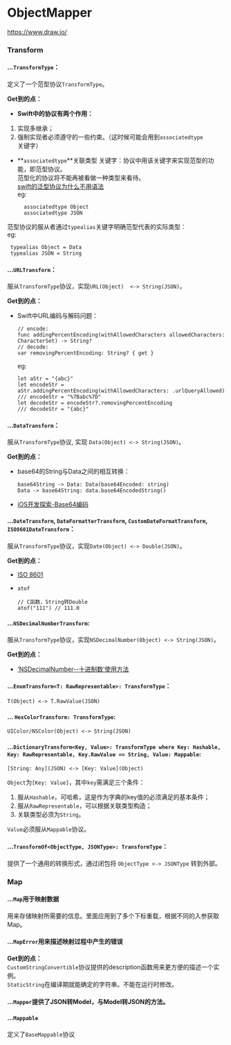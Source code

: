# ObjectMapper

https://www.draw.io/

### Transform

#### ...`TransformType`：
定义了一个范型协议`TransformType`。

**Get到的点：** 

* **Swift中的协议有两个作用：**

1. 实现多继承；
2. 强制实现者必须遵守的一些约束。（这时候可能会用到`associatedtype`关键字）

* **`associatedtype`**关联类型 关键字：协议中用该关键字来实现范型的功能，即范型协议。  
  范型化的协议将不能再被看做一种类型来看待。  
  [swift的泛型协议为什么不用<T>语法](http://www.jianshu.com/p/ef4a9b56f951)   
  eg:

  ```
 	associatedtype Object
	associatedtype JSON
  ```
 
 范型协议的服从者通过`typealias`关键字明确范型代表的实际类型：  
 eg:
 
 ``` 
  typealias Object = Data
  typealias JSON = String
 ```

#### ...`URLTransform`：
服从`TransformType`协议，实现`URL(Object)  <-> String(JSON)`。  

**Get到的点：**  

* Swift中URL编码与解码问题：  

	```
	// encode: 
	func addingPercentEncoding(withAllowedCharacters allowedCharacters: 	CharacterSet) -> String? 
	// decode: 
	var removingPercentEncoding: String? { get }
	```

	eg: 
	
	```
	let aStr = "{abc}"
	let encodeStr = 	aStr.addingPercentEncoding(withAllowedCharacters: .urlQueryAllowed)
	/// encodeStr = "%7Babc%7D"
	let decodeStr = encodeStr?.removingPercentEncoding
	/// decodeStr = "{abc}"
	```

#### ...`DataTransform`：
服从`TransformType`协议, 实现 `Data(Object) <-> String(JSON)`。  

**Get到的点：**   

* base64的String与Data之间的相互转换： 

	```
	base64String -> Data: Data(base64Encoded: string)
	Data -> base64String: data.base64EncodedString()
	```
* [iOS开发探索-Base64编码](http://www.jianshu.com/p/b8a5e1c770f9)  

#### ...`DateTransform`, `DateFormatterTransform`, `CustomDateFormatTransform`, `ISO8601DateTransform`：
服从`TransformType`协议，实现`Date(Object) <-> Double(JSON)`。  

**Get到的点：**  

* [ISO 8601](http://baike.baidu.com/link?url=F3JVAHB_WXWlvYJ-zApn31APSb1-QaDSRZoQfA2n-oU_hwSTRy0eP_JfyDnRDlpORpszzGfofQT9qWqOVTRs1OJC-p8ptGuhnJ2Q3mx5aHC)

* `atof`

	```
	// C函数，String转Double
	atof("111") // 111.0
	```

#### ...`NSDecimalNumberTransform`:

服从`TransformType`协议，实现`NSDecimalNumber(Object) <-> String(JSON)`。  

**Get到的点：**

* [‘NSDecimalNumber--十进制数’使用方法](http://www.jianshu.com/p/4703d704c953)

#### ...`EnumTransform<T: RawRepresentable>: TransformType`：

`T(Object) <-> T.RawValue(JSON)`  

#### ... `HexColorTransform: TransformType`:
`UIColor/NSColor(Object) <-> String(JSON)`

#### ...`DictionaryTransform<Key, Value>: TransformType where Key: Hashable, Key: RawRepresentable, Key.RawValue == String, Value: Mappable`:
`[String: Any](JSON) <-> [Key: Value](Object)`  

`Object`为`[Key: Value]`，其中`key`需满足三个条件：
  
 1. 服从`Hashable`，可哈希，这是作为字典的key值的必须满足的基本条件；  
 2. 服从`RawRepresentable`，可以根据关联类型构造；  
 3. 关联类型必须为`String`。  
 
`Value`必须服从`Mappable`协议。

#### ...`TransformOf<ObjectType, JSONType>: TransformType`：
提供了一个通用的转换形式，通过闭包将 `ObjectType <-> JSONType` 转到外部。



### Map

#### ...`Map`用于映射数据
用来存储映射所需要的信息。里面应用到了多个下标重载，根据不同的入参获取Map。  

#### ...`MapError`用来描述映射过程中产生的错误
**Get到的点：**  
`CustomStringConvertible`协议提供的description函数用来更方便的描述一个实例。  
`StaticString`在编译期就能确定的字符串。不能在运行时修改。  

#### ...`Mapper`提供了JSON转Model，与Model转JSON的方法。


#### ...`Mappable`
定义了`BaseMappable`协议
